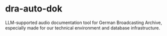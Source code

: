 # dra-auto-dok
LLM-supported audio documentation tool for German Broadcasting Archive, especially made for our technical environment and database infrastructure.
